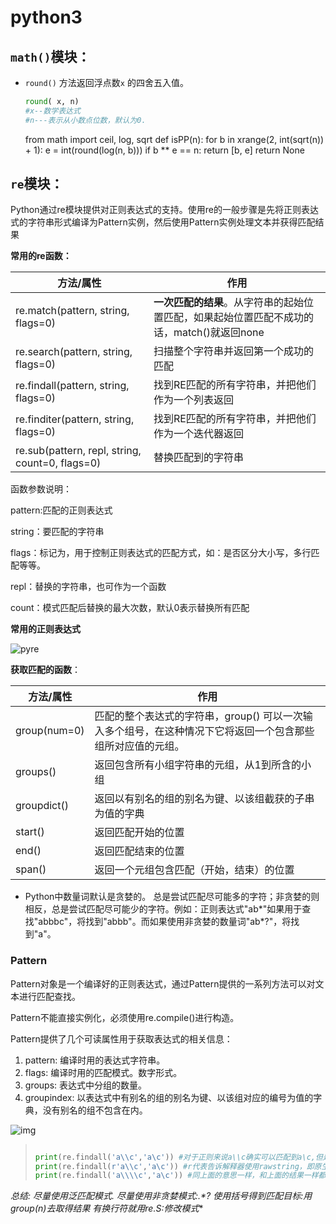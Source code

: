 # python3

## `math()`模块：

* `round()` 方法返回浮点数`x` 的四舍五入值。  

  ```python
  round( x, n)
  #x--数学表达式
  #n---表示从小数点位数，默认为0.
  ```

  from math import ceil, log, sqrt
  def isPP(n):
  for b in xrange(2, int(sqrt(n)) + 1):
  e = int(round(log(n, b)))
  if b ** e == n:
  return [b, e]
  return None

## `re`模块：  

Python通过re模块提供对正则表达式的支持。使用re的一般步骤是先将正则表达式的字符串形式编译为Pattern实例，然后使用Pattern实例处理文本并获得匹配结果

**常用的re函数：**

| 方法/属性                                       | 作用                                                         |
| ----------------------------------------------- | ------------------------------------------------------------ |
| re.match(pattern, string, flags=0)              | **一次匹配的结果**。从字符串的起始位置匹配，如果起始位置匹配不成功的话，match()就返回none |
| re.search(pattern, string, flags=0)             | 扫描整个字符串并返回第一个成功的匹配                         |
| re.findall(pattern, string, flags=0)            | 找到RE匹配的所有字符串，并把他们作为一个列表返回             |
| re.finditer(pattern, string, flags=0)           | 找到RE匹配的所有字符串，并把他们作为一个迭代器返回           |
| re.sub(pattern, repl, string, count=0, flags=0) | 替换匹配到的字符串                                           |

函数参数说明：

pattern:匹配的正则表达式

string：要匹配的字符串

flags：标记为，用于控制正则表达式的匹配方式，如：是否区分大小写，多行匹配等等。

repl：替换的字符串，也可作为一个函数

count：模式匹配后替换的最大次数，默认0表示替换所有匹配

**常用的正则表达式**

![pyre](https://images.cnblogs.com/cnblogs_com/huxi/Windows-Live-Writer/Python_10A67/pyre_ebb9ce1c-e5e8-4219-a8ae-7ee620d5f9f1.png)

**获取匹配的函数**：

| 方法/属性    | 作用                                                         |
| ------------ | ------------------------------------------------------------ |
| group(num=0) | 匹配的整个表达式的字符串，group() 可以一次输入多个组号，在这种情况下它将返回一个包含那些组所对应值的元组。 |
| groups()     | 返回包含所有小组字符串的元组，从1到所含的小组                |
| groupdict()  | 返回以有别名的组的别名为键、以该组截获的子串为值的字典       |
| start()      | 返回匹配开始的位置                                           |
| end()        | 返回匹配结束的位置                                           |
| span()       | 返回一个元组包含匹配（开始，结束）的位置                     |

* Python中数量词默认是贪婪的。 总是尝试匹配尽可能多的字符；非贪婪的则相反，总是尝试匹配尽可能少的字符。例如：正则表达式"ab*"如果用于查找"abbbc"，将找到"abbb"。而如果使用非贪婪的数量词"ab*?"，将找到"a"。 

### Pattern

Pattern对象是一个编译好的正则表达式，通过Pattern提供的一系列方法可以对文本进行匹配查找。

Pattern不能直接实例化，必须使用re.compile()进行构造。

Pattern提供了几个可读属性用于获取表达式的相关信息：

1. pattern: 编译时用的表达式字符串。 
2. flags: 编译时用的匹配模式。数字形式。 
3. groups: 表达式中分组的数量。 
4. groupindex: 以表达式中有别名的组的别名为键、以该组对应的编号为值的字典，没有别名的组不包含在内。

![img](https://images2015.cnblogs.com/blog/1036857/201705/1036857-20170529203214461-666088398.png)

> ```python
> 
> print(re.findall('a\\c','a\c')) #对于正则来说a\\c确实可以匹配到a\c,但是在python解释器读取a\\c时，会发生转义，然后交给re去执行，所以抛出异常
> print(re.findall(r'a\\c','a\c')) #r代表告诉解释器使用rawstring，即原生字符串，把我们正则内的所有符号都当普通字符处理，不要转义
> print(re.findall('a\\\\c','a\c')) #同上面的意思一样，和上面的结果一样都是['a\\c']
> ```

**总结:  尽量使用泛匹配模式.*  尽量使用非贪婪模式:.*?  使用括号得到匹配目标:用group(n)去取得结果  有换行符就用re.S:修改模式**

